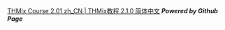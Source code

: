 [THMix Course 2.01 zh_CN | THMix教程 2.1.0 简体中文](zhaoym233.github.io/thmixCourse/201/index.md)
***Powered by Github Page***